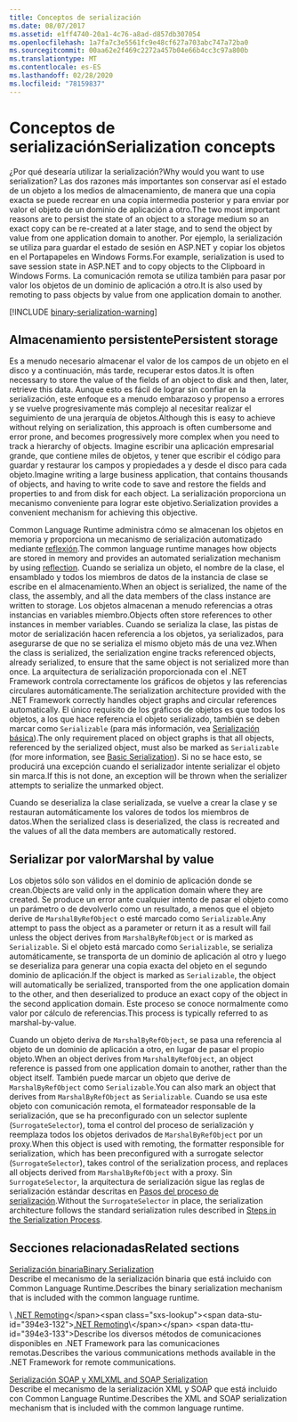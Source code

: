 ```yaml
---
title: Conceptos de serialización
ms.date: 08/07/2017
ms.assetid: e1ff4740-20a1-4c76-a8ad-d857db307054
ms.openlocfilehash: 1a7fa7c3e5561fc9e48cf627a703abc747a72ba0
ms.sourcegitcommit: 00aa62e2f469c2272a457b04e66b4cc3c97a800b
ms.translationtype: MT
ms.contentlocale: es-ES
ms.lasthandoff: 02/28/2020
ms.locfileid: "78159837"
---
```

# <a name="serialization-concepts"></a><span data-ttu-id="394e3-102">Conceptos de serialización</span><span class="sxs-lookup"><span data-stu-id="394e3-102">Serialization concepts</span></span>
<span data-ttu-id="394e3-103">¿Por qué desearía utilizar la serialización?</span><span class="sxs-lookup"><span data-stu-id="394e3-103">Why would you want to use serialization?</span></span> <span data-ttu-id="394e3-104">Las dos razones más importantes son conservar así el estado de un objeto a los medios de almacenamiento, de manera que una copia exacta se puede recrear en una copia intermedia posterior y para enviar por valor el objeto de un dominio de aplicación a otro.</span><span class="sxs-lookup"><span data-stu-id="394e3-104">The two most important reasons are to persist the state of an object to a storage medium so an exact copy can be re-created at a later stage, and to send the object by value from one application domain to another.</span></span> <span data-ttu-id="394e3-105">Por ejemplo, la serialización se utiliza para guardar el estado de sesión en ASP.NET y copiar los objetos en el Portapapeles en Windows Forms.</span><span class="sxs-lookup"><span data-stu-id="394e3-105">For example, serialization is used to save session state in ASP.NET and to copy objects to the Clipboard in Windows Forms.</span></span> <span data-ttu-id="394e3-106">La comunicación remota se utiliza también para pasar por valor los objetos de un dominio de aplicación a otro.</span><span class="sxs-lookup"><span data-stu-id="394e3-106">It is also used by remoting to pass objects by value from one application domain to another.</span></span>

[!INCLUDE [binary-serialization-warning](../../../includes/binary-serialization-warning.md)]

## <a name="persistent-storage"></a><span data-ttu-id="394e3-107">Almacenamiento persistente</span><span class="sxs-lookup"><span data-stu-id="394e3-107">Persistent storage</span></span>
<span data-ttu-id="394e3-108">Es a menudo necesario almacenar el valor de los campos de un objeto en el disco y a continuación, más tarde, recuperar estos datos.</span><span class="sxs-lookup"><span data-stu-id="394e3-108">It is often necessary to store the value of the fields of an object to disk and then, later, retrieve this data.</span></span> <span data-ttu-id="394e3-109">Aunque esto es fácil de lograr sin confiar en la serialización, este enfoque es a menudo embarazoso y propenso a errores y se vuelve progresivamente más complejo al necesitar realizar el seguimiento de una jerarquía de objetos.</span><span class="sxs-lookup"><span data-stu-id="394e3-109">Although this is easy to achieve without relying on serialization, this approach is often cumbersome and error prone, and becomes progressively more complex when you need to track a hierarchy of objects.</span></span> <span data-ttu-id="394e3-110">Imagine escribir una aplicación empresarial grande, que contiene miles de objetos, y tener que escribir el código para guardar y restaurar los campos y propiedades a y desde el disco para cada objeto.</span><span class="sxs-lookup"><span data-stu-id="394e3-110">Imagine writing a large business application, that contains thousands of objects, and having to write code to save and restore the fields and properties to and from disk for each object.</span></span> <span data-ttu-id="394e3-111">La serialización proporciona un mecanismo conveniente para lograr este objetivo.</span><span class="sxs-lookup"><span data-stu-id="394e3-111">Serialization provides a convenient mechanism for achieving this objective.</span></span>

<span data-ttu-id="394e3-112">Common Language Runtime administra cómo se almacenan los objetos en memoria y proporciona un mecanismo de serialización automatizado mediante [reflexión](../../../docs/framework/reflection-and-codedom/reflection.md).</span><span class="sxs-lookup"><span data-stu-id="394e3-112">The common language runtime manages how objects are stored in memory and provides an automated serialization mechanism by using [reflection](../../../docs/framework/reflection-and-codedom/reflection.md).</span></span> <span data-ttu-id="394e3-113">Cuando se serializa un objeto, el nombre de la clase, el ensamblado y todos los miembros de datos de la instancia de clase se escribe en el almacenamiento.</span><span class="sxs-lookup"><span data-stu-id="394e3-113">When an object is serialized, the name of the class, the assembly, and all the data members of the class instance are written to storage.</span></span> <span data-ttu-id="394e3-114">Los objetos almacenan a menudo referencias a otras instancias en variables miembro.</span><span class="sxs-lookup"><span data-stu-id="394e3-114">Objects often store references to other instances in member variables.</span></span> <span data-ttu-id="394e3-115">Cuando se serializa la clase, las pistas de motor de serialización hacen referencia a los objetos, ya serializados, para asegurarse de que no se serializa el mismo objeto más de una vez.</span><span class="sxs-lookup"><span data-stu-id="394e3-115">When the class is serialized, the serialization engine tracks referenced objects, already serialized, to ensure that the same object is not serialized more than once.</span></span> <span data-ttu-id="394e3-116">La arquitectura de serialización proporcionada con el .NET Framework controla correctamente los gráficos de objetos y las referencias circulares automáticamente.</span><span class="sxs-lookup"><span data-stu-id="394e3-116">The serialization architecture provided with the .NET Framework correctly handles object graphs and circular references automatically.</span></span> <span data-ttu-id="394e3-117">El único requisito de los gráficos de objetos es que todos los objetos, a los que hace referencia el objeto serializado, también se deben marcar como `Serializable` (para más información, vea [Serialización básica](basic-serialization.md)).</span><span class="sxs-lookup"><span data-stu-id="394e3-117">The only requirement placed on object graphs is that all objects, referenced by the serialized object, must also be marked as `Serializable` (for more information, see [Basic Serialization](basic-serialization.md)).</span></span> <span data-ttu-id="394e3-118">Si no se hace esto, se producirá una excepción cuando el serializador intente serializar el objeto sin marca.</span><span class="sxs-lookup"><span data-stu-id="394e3-118">If this is not done, an exception will be thrown when the serializer attempts to serialize the unmarked object.</span></span>

<span data-ttu-id="394e3-119">Cuando se deserializa la clase serializada, se vuelve a crear la clase y se restauran automáticamente los valores de todos los miembros de datos.</span><span class="sxs-lookup"><span data-stu-id="394e3-119">When the serialized class is deserialized, the class is recreated and the values of all the data members are automatically restored.</span></span>

## <a name="marshal-by-value"></a><span data-ttu-id="394e3-120">Serializar por valor</span><span class="sxs-lookup"><span data-stu-id="394e3-120">Marshal by value</span></span>
<span data-ttu-id="394e3-121">Los objetos sólo son válidos en el dominio de aplicación donde se crean.</span><span class="sxs-lookup"><span data-stu-id="394e3-121">Objects are valid only in the application domain where they are created.</span></span> <span data-ttu-id="394e3-122">Se produce un error ante cualquier intento de pasar el objeto como un parámetro o de devolverlo como un resultado, a menos que el objeto derive de `MarshalByRefObject` o esté marcado como `Serializable`.</span><span class="sxs-lookup"><span data-stu-id="394e3-122">Any attempt to pass the object as a parameter or return it as a result will fail unless the object derives from `MarshalByRefObject` or is marked as `Serializable`.</span></span> <span data-ttu-id="394e3-123">Si el objeto está marcado como `Serializable`, se serializa automáticamente, se transporta de un dominio de aplicación al otro y luego se deserializa para generar una copia exacta del objeto en el segundo dominio de aplicación.</span><span class="sxs-lookup"><span data-stu-id="394e3-123">If the object is marked as `Serializable`, the object will automatically be serialized, transported from the one application domain to the other, and then deserialized to produce an exact copy of the object in the second application domain.</span></span> <span data-ttu-id="394e3-124">Este proceso se conoce normalmente como valor por cálculo de referencias.</span><span class="sxs-lookup"><span data-stu-id="394e3-124">This process is typically referred to as marshal-by-value.</span></span>

<span data-ttu-id="394e3-125">Cuando un objeto deriva de `MarshalByRefObject`, se pasa una referencia al objeto de un dominio de aplicación a otro, en lugar de pasar el propio objeto.</span><span class="sxs-lookup"><span data-stu-id="394e3-125">When an object derives from `MarshalByRefObject`, an object reference is passed from one application domain to another, rather than the object itself.</span></span> <span data-ttu-id="394e3-126">También puede marcar un objeto que derive de `MarshalByRefObject` como `Serializable`.</span><span class="sxs-lookup"><span data-stu-id="394e3-126">You can also mark an object that derives from `MarshalByRefObject` as `Serializable`.</span></span> <span data-ttu-id="394e3-127">Cuando se usa este objeto con comunicación remota, el formateador responsable de la serialización, que se ha preconfigurado con un selector suplente (`SurrogateSelector`), toma el control del proceso de serialización y reemplaza todos los objetos derivados de `MarshalByRefObject` por un proxy.</span><span class="sxs-lookup"><span data-stu-id="394e3-127">When this object is used with remoting, the formatter responsible for serialization, which has been preconfigured with a surrogate selector (`SurrogateSelector`), takes control of the serialization process, and replaces all objects derived from `MarshalByRefObject` with a proxy.</span></span> <span data-ttu-id="394e3-128">Sin `SurrogateSelector`, la arquitectura de serialización sigue las reglas de serialización estándar descritas en [Pasos del proceso de serialización](steps-in-the-serialization-process.md).</span><span class="sxs-lookup"><span data-stu-id="394e3-128">Without the `SurrogateSelector` in place, the serialization architecture follows the standard serialization rules described in [Steps in the Serialization Process](steps-in-the-serialization-process.md).</span></span>  

## <a name="related-sections"></a><span data-ttu-id="394e3-129">Secciones relacionadas</span><span class="sxs-lookup"><span data-stu-id="394e3-129">Related sections</span></span>  
 [<span data-ttu-id="394e3-130">Serialización binaria</span><span class="sxs-lookup"><span data-stu-id="394e3-130">Binary Serialization</span></span>](../../../docs/standard/serialization/binary-serialization.md)  
 <span data-ttu-id="394e3-131">Describe el mecanismo de la serialización binaria que está incluido con Common Language Runtime.</span><span class="sxs-lookup"><span data-stu-id="394e3-131">Describes the binary serialization mechanism that is included with the common language runtime.</span></span>  
  
 <span data-ttu-id="394e3-132">\ [.NET Remoting](https://docs.microsoft.com/previous-versions/dotnet/netframework-4.0/72x4h507(v=vs.100))</span><span class="sxs-lookup"><span data-stu-id="394e3-132">[.NET Remoting](https://docs.microsoft.com/previous-versions/dotnet/netframework-4.0/72x4h507(v=vs.100))\</span></span>
 <span data-ttu-id="394e3-133">Describe los diversos métodos de comunicaciones disponibles en .NET Framework para las comunicaciones remotas.</span><span class="sxs-lookup"><span data-stu-id="394e3-133">Describes the various communications methods available in the .NET Framework for remote communications.</span></span>  
  
 [<span data-ttu-id="394e3-134">Serialización SOAP y XML</span><span class="sxs-lookup"><span data-stu-id="394e3-134">XML and SOAP Serialization</span></span>](../../../docs/standard/serialization/xml-and-soap-serialization.md)  
 <span data-ttu-id="394e3-135">Describe el mecanismo de la serialización XML y SOAP que está incluido con Common Language Runtime.</span><span class="sxs-lookup"><span data-stu-id="394e3-135">Describes the XML and SOAP serialization mechanism that is included with the common language runtime.</span></span>
